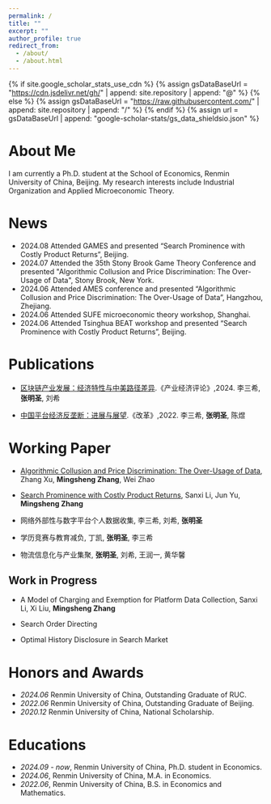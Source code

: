 ```yaml
---
permalink: /
title: ""
excerpt: ""
author_profile: true
redirect_from: 
  - /about/
  - /about.html
---
```


{% if site.google_scholar_stats_use_cdn %}
{% assign gsDataBaseUrl = "https://cdn.jsdelivr.net/gh/" | append: site.repository | append: "@" %}
{% else %}
{% assign gsDataBaseUrl = "https://raw.githubusercontent.com/" | append: site.repository | append: "/" %}
{% endif %}
{% assign url = gsDataBaseUrl | append: "google-scholar-stats/gs_data_shieldsio.json" %}

<span class='url' id='/#about-me'></span>

# About Me
I am currently a Ph.D. student at the School of Economics, Renmin University of China, Beijing. 
My research interests include Industrial Organization and Applied Microeconomic Theory.

<span class='url' id='/#news'></span>

# News
- 2024.08 Attended GAMES and presented “Search Prominence with Costly Product Returns”, Beijing.
- 2024.07 Attended the 35th Stony Brook Game Theory Conference and presented "Algorithmic Collusion and Price Discrimination: The Over-Usage of Data", Stony Brook, New York.
- 2024.06 Attended AMES conference and presented “Algorithmic Collusion and Price Discrimination: The Over-Usage of Data”, Hangzhou, Zhejiang.
- 2024.06 Attended SUFE microeconomic theory workshop, Shanghai.
- 2024.06 Attended Tsinghua BEAT workshop and presented “Search Prominence with Costly Product Returns”, Beijing.



<span class='url' id='/#publications'></span>

# Publications 
- [区块链产业发展：经济特性与中美路径差异](https://kns.cnki.net/kcms2/article/abstract?v=WOgJpqC0z4b3MajwIE84x27xzDSzVBlFhX_eMuH0KN1-NaBPb7h6BKnHNUZ8xmlMC-Edc0197e1ApTJa54tL6dVbTLeh7o_tP9IZRB4JqYO-hYZ_56wlzyxN-nrssLE7atQQA0E7hDCUBcwHV2N32Q==&uniplatform=NZKPT&language=CHS).《产业经济评论》,2024. 
李三希, **张明圣**, 刘希

- [中国平台经济反垄断：进展与展望](https://kns.cnki.net/kcms2/article/abstract?v=WOgJpqC0z4aot3QypI4WIRIXix2r8Jso8FByUp8CjyQfZ8ZOajSKipEDJY5q8eKZKzfc207Z3Qd5RpsgHGT8nYRSFD4a9eOPR88voI3j6yxVH_Kg0p3ozONnoiGMQGMvOj4PL0fNw96qZfDUZ21ZVQ==&uniplatform=NZKPT&language=CHS).《改革》,2022. 
李三希, **张明圣**, 陈煜






<span class='url' id='/#working-paper'></span>

# Working Paper
- [Algorithmic Collusion and Price Discrimination: The Over-Usage of Data](https://arxiv.org/pdf/2403.06150),
Zhang Xu, **Mingsheng Zhang**, Wei Zhao

- [Search Prominence with Costly Product Returns](https://arxiv.org/pdf/2410.06791),
Sanxi Li, Jun Yu, **Mingsheng Zhang**

- 网络外部性与数字平台个人数据收集,
李三希, 刘希, **张明圣**

- 学历竞赛与教育减负,
丁凯, **张明圣**, 李三希

- 物流信息化与产业集聚,
**张明圣**, 刘希, 王润一, 黄华馨


## Work in Progress
- A Model of Charging and Exemption for Platform Data Collection,
Sanxi Li, Xi Liu, **Mingsheng Zhang**

- Search Order Directing

- Optimal History Disclosure in Search Market


<span class='url' id='/#honors-and-awards'></span>

# Honors and Awards
- *2024.06* Renmin University of China, Outstanding Graduate of RUC.
- *2022.06* Renmin University of China, Outstanding Graduate of Beijing.
- *2020.12* Renmin University of China, National Scholarship.

<span class='url' id='/#educations'></span>

# Educations
- *2024.09 - now*, Renmin University of China, Ph.D. student in Economics. 
- *2024.06*, Renmin University of China, M.A. in Economics. 
- *2022.06*, Renmin University of China, B.S. in Economics and Mathematics. 


